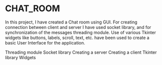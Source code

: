 # CHAT_ROOM

In this project, I have created a Chat room using GUI. For creating connection between client and server I have used socket library, and for synchronization of the messages threading module. Use of various Tkinter widgets like buttons, labels, scroll, text, etc. have been used to create a basic User Interface for the application.

<l>Threading module</l>
<l>Socket library </l>
<l>Creating a server </l>
<l>Creating a client </l> 
<l>Tkinter library </l>
<l>Widgets </l>
